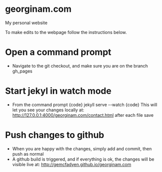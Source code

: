 # georginam.com
My personal website

To make edits to the webpage follow the instructions below.

# Open a command prompt
- Navigate to the git checkout, and make sure you are on the branch gh_pages

# Start jekyl in watch mode
- From the command prompt
{code} jekyll serve --watch {code}
This will let you see your changes locally at: http://127.0.0.1:4000/georginam.com/contact.html after each file save

# Push changes to github
- When you are happy with the changes, simply add and commit, then push as normal
- A github build is triggered, and if everything is ok, the changes will be visible live at: http://gemcfadyen.github.io/georginam.com